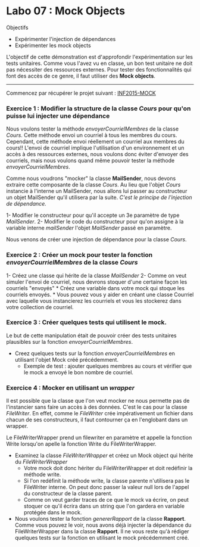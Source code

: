 Labo 07 : Mock Objects
=====

Objectifs
* Expérimenter l'injection de dépendances
* Expérimenter les mock objects

L'objectif de cette démonstration est d'approfondir l'expérimentation sur les tests unitaires. 
Comme vous l'avez vu en classe, un bon test unitaire ne doit pas nécessiter des ressources externes. 
Pour tester des fonctionnalités qui font des accès de ce genre, il faut utiliser des **Mock objects**.

* * *

Commencez par récupérer le projet suivant : [INF2015-MOCK](https://github.com/hugoscurti/INF2015-MOCK)

### Exercice 1 : Modifier la structure de la classe _Cours_ pour qu'on puisse lui injecter une dépendance

Nous voulons tester la méthode _envoyerCourrielMembres_ de la classe _Cours_. Cette méthode envoi un courriel à tous les membres du cours. 
Cependant, cette méthode envoi réellement un courriel aux membres du cours!! L'envoi de courriel implique l'utilisation d'un environnement et un accès à des ressources externes, nous voulons donc éviter d'envoyer des courriels, mais nous voulons quand même pouvoir tester la méthode _envoyerCourrielMembres_.

Comme nous voudrons "mocker" la classe **MailSender**, nous devons extraire cette composante de la classe _Cours_.
Au lieu que l'objet _Cours_ instancie à l'interne un MailSender, nous allons lui passer au constructeur un objet MailSender qu'il utilisera par la suite.
*C'est le principe de l'injection de dépendance.*

1- Modifier le constructeur pour qu'il accepte un 3e paramètre de type _MailSender_.
2- Modifier le code du constructeur pour qu'on assigne à la variable interne _mailSender_ l'objet _MailSender_ passé en paramètre.

Nous venons de créer une injection de dépendance pour la classe _Cours_.


### Exercice 2 : Créer un mock pour tester la fonction _envoyerCourrielMembres_ de la classe _Cours_

1- Créez une classe qui hérite de la classe _MailSender_
2- Comme on veut simuler l'envoi de courriel, nous devrons stoquer d'une certaine façon les courriels "envoyés"
    * Créez une variable dans votre mock qui stoque les courriels envoyés.
    * Vous pouvez vous y aider en créant une classe Courriel avec laquelle vous instancierez les courriels et vous les stockerez dans votre collection de courriel.

    
### Exercice 3 : Créer quelques tests qui utilisent le mock.
Le but de cette manipulation était de pouvoir créer des tests unitaires plausibles sur la fonction _envoyerCourrielMembres_.

* Creez quelques tests sur la fonction _envoyerCourrielMembres_ en utilisant l'objet Mock créé précédemment.
    * Exemple de test : ajouter quelques membres au cours et vérifier que le mock a envoyé le bon nombre de courriel.
    

### Exercice 4 : Mocker en utilisant un _wrapper_
Il est possible que la classe que l'on veut mocker ne nous permette pas de l'instancier sans faire un accès à des données. C'est le cas pour la classe
_FileWriter_. En effet, comme le _FileWriter_ crée impérativement un fichier dans chacun de ses constructeurs, il faut contourner ça en l'englobant dans un wrapper.

Le FileWriterWrapper prend un filewriter en paramètre et appelle la fonction Write lorsqu'on apelle la fonction Write du FileWriterWrapper.

* Examinez la classe _FileWriterWrapper_ et créez un Mock object qui hérite du _FileWriterWrapper_
    * Votre mock doit donc hériter du FileWriterWrapper et doit redéfinir la méthode write.
    * Si l'on redéfinit la méthode write, la classe parente n'utilisera pas le FileWriter interne. On peut donc passer la valeur null lors de l'appel du constructeur de la classe parent.
    * Comme on veut garder traces de ce que le mock va écrire, on peut stoquer ce qu'il écrira dans un string que l'on gardera en variable protégée dans le mock.
* Nous voulons tester la fonction _genererRapport_ de la classe **Rapport**. Comme vous pouvez le voir, nous avons déjà injecter la dépendance du FileWriterWrapper dans la classe
**Rapport**. Il ne vous reste qu'à rédiger quelques tests sur la fonction en utilisant le mock précédemment créé.
